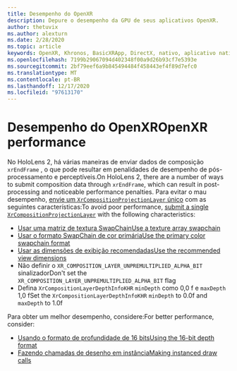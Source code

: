 ```yaml
---
title: Desempenho do OpenXR
description: Depure o desempenho da GPU de seus aplicativos OpenXR.
author: thetuvix
ms.author: alexturn
ms.date: 2/28/2020
ms.topic: article
keywords: OpenXR, Khronos, BasicXRApp, DirectX, nativo, aplicativo nativo, mecanismo personalizado, middleware, desempenho, otimização, depuração de GPU, RenderDoc, PIX
ms.openlocfilehash: 7199b29067094d402348f00a9d26b93cf7e5393e
ms.sourcegitcommit: 2bf79eef6a9b845494484f458443ef4f89d7efc0
ms.translationtype: MT
ms.contentlocale: pt-BR
ms.lasthandoff: 12/17/2020
ms.locfileid: "97613170"
---
```

# <a name="openxr-performance"></a><span data-ttu-id="8a9a6-104">Desempenho do OpenXR</span><span class="sxs-lookup"><span data-stu-id="8a9a6-104">OpenXR performance</span></span>

<span data-ttu-id="8a9a6-105">No HoloLens 2, há várias maneiras de enviar dados de composição `xrEndFrame` , o que pode resultar em penalidades de desempenho de pós-processamento e perceptíveis.</span><span class="sxs-lookup"><span data-stu-id="8a9a6-105">On HoloLens 2, there are a number of ways to submit composition data through `xrEndFrame`, which can result in post-processing and noticeable performance penalties.</span></span>
<span data-ttu-id="8a9a6-106">Para evitar o mau desempenho, [envie um `XrCompositionProjectionLayer` único](openxr-best-practices.md#use-a-single-projection-layer) com as seguintes características:</span><span class="sxs-lookup"><span data-stu-id="8a9a6-106">To avoid poor performance, [submit a single `XrCompositionProjectionLayer`](openxr-best-practices.md#use-a-single-projection-layer) with the following characteristics:</span></span>
* [<span data-ttu-id="8a9a6-107">Usar uma matriz de textura SwapChain</span><span class="sxs-lookup"><span data-stu-id="8a9a6-107">Use a texture array swapchain</span></span>](openxr-best-practices.md#render-with-texture-array-and-vprt)
* [<span data-ttu-id="8a9a6-108">Usar o formato SwapChain de cor primária</span><span class="sxs-lookup"><span data-stu-id="8a9a6-108">Use the primary color swapchain format</span></span>](openxr-best-practices.md#select-a-swapchain-format)
* [<span data-ttu-id="8a9a6-109">Usar as dimensões de exibição recomendadas</span><span class="sxs-lookup"><span data-stu-id="8a9a6-109">Use the recommended view dimensions</span></span>](openxr-best-practices.md#render-with-recommended-rendering-parameters-and-frame-timing)
* <span data-ttu-id="8a9a6-110">Não definir o `XR_COMPOSITION_LAYER_UNPREMULTIPLIED_ALPHA_BIT` sinalizador</span><span class="sxs-lookup"><span data-stu-id="8a9a6-110">Don't set the `XR_COMPOSITION_LAYER_UNPREMULTIPLIED_ALPHA_BIT` flag</span></span>
* <span data-ttu-id="8a9a6-111">Defina `XrCompositionLayerDepthInfoKHR` `minDepth` como 0,0 f e `maxDepth` 1,0 f</span><span class="sxs-lookup"><span data-stu-id="8a9a6-111">Set the `XrCompositionLayerDepthInfoKHR` `minDepth` to 0.0f and `maxDepth` to 1.0f</span></span>

<span data-ttu-id="8a9a6-112">Para obter um melhor desempenho, considere:</span><span class="sxs-lookup"><span data-stu-id="8a9a6-112">For better performance, consider:</span></span>
* [<span data-ttu-id="8a9a6-113">Usando o formato de profundidade de 16 bits</span><span class="sxs-lookup"><span data-stu-id="8a9a6-113">Using the 16-bit depth format</span></span>](openxr-best-practices.md#choose-a-reasonable-depth-range)
* [<span data-ttu-id="8a9a6-114">Fazendo chamadas de desenho em instância</span><span class="sxs-lookup"><span data-stu-id="8a9a6-114">Making instanced draw calls</span></span>](openxr-best-practices.md#render-with-texture-array-and-vprt)
